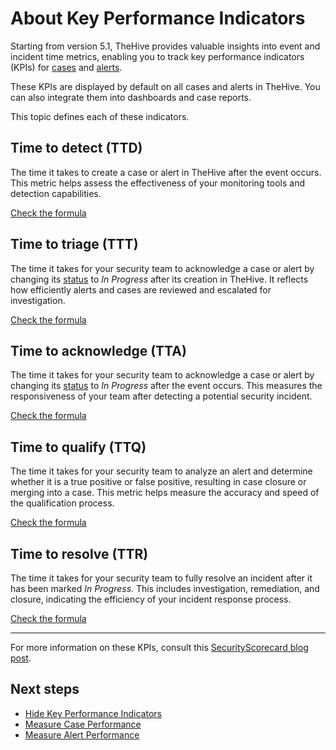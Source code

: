 # About Key Performance Indicators

Starting from version 5.1, TheHive provides valuable insights into event and incident time metrics, enabling you to track key performance indicators (KPIs) for [cases](../analyst-corner/cases/about-cases.md) and [alerts](../analyst-corner/alerts/about-alerts.md).

These KPIs are displayed by default on all cases and alerts in TheHive. You can also integrate them into dashboards and case reports.

This topic defines each of these indicators.

## Time to detect (TTD)

The time it takes to create a case or alert in TheHive after the event occurs. This metric helps assess the effectiveness of your monitoring tools and detection capabilities.

[Check the formula](key-performance-indicators-formulas.md)

## Time to triage (TTT)

The time it takes for your security team to acknowledge a case or alert by changing its [status](../../administration/status/about-statuses.md) to *In Progress* after its creation in TheHive. It reflects how efficiently alerts and cases are reviewed and escalated for investigation.

[Check the formula](key-performance-indicators-formulas.md)

## Time to acknowledge (TTA)

The time it takes for your security team to acknowledge a case or alert by changing its [status](../../administration/status/about-statuses.md) to *In Progress* after the event occurs. This measures the responsiveness of your team after detecting a potential security incident.

[Check the formula](key-performance-indicators-formulas.md)

## Time to qualify (TTQ)

The time it takes for your security team to analyze an alert and determine whether it is a true positive or false positive, resulting in case closure or merging into a case. This metric helps measure the accuracy and speed of the qualification process.

[Check the formula](key-performance-indicators-formulas.md)

## Time to resolve (TTR)

The time it takes for your security team to fully resolve an incident after it has been marked *In Progress*. This includes investigation, remediation, and closure, indicating the efficiency of your incident response process.

[Check the formula](key-performance-indicators-formulas.md)

---

For more information on these KPIs, consult this [SecurityScorecard blog post](https://securityscorecard.com/blog/kpis-for-security-operations-incident-response/).

<h2>Next steps</h2>

* [Hide Key Performance Indicators](hide-key-performance-indicators.md)
* [Measure Case Performance](measure-case-management-performance.md)
* [Measure Alert Performance](measure-alert-management-performance.md)
